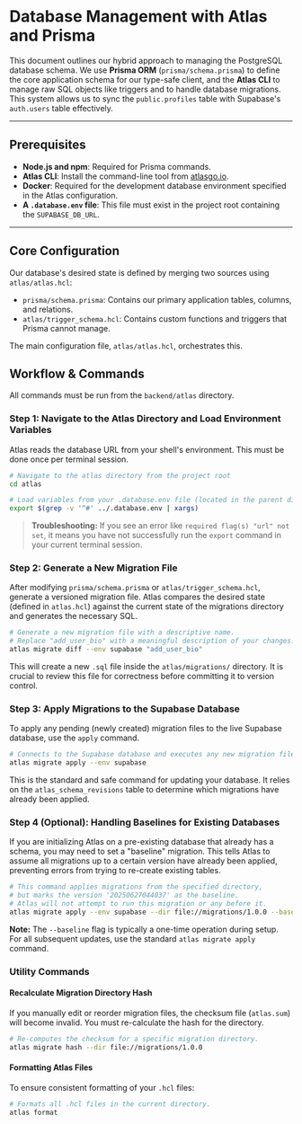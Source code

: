# Database Management with Atlas and Prisma

This document outlines our hybrid approach to managing the PostgreSQL database schema. We use **Prisma ORM** (`prisma/schema.prisma`) to define the core application schema for our type-safe client, and the **Atlas CLI** to manage raw SQL objects like triggers and to handle database migrations. This system allows us to sync the `public.profiles` table with Supabase's `auth.users` table effectively.

---

## Prerequisites

- **Node.js and npm**: Required for Prisma commands.
- **Atlas CLI**: Install the command-line tool from [atlasgo.io](https://atlasgo.io).
- **Docker**: Required for the development database environment specified in the Atlas configuration.
- **A `.database.env` file**: This file must exist in the project root containing the `SUPABASE_DB_URL`.

---

## Core Configuration

Our database's desired state is defined by merging two sources using `atlas/atlas.hcl`:

- `prisma/schema.prisma`: Contains our primary application tables, columns, and relations.
- `atlas/trigger_schema.hcl`: Contains custom functions and triggers that Prisma cannot manage.

The main configuration file, `atlas/atlas.hcl`, orchestrates this.

## Workflow & Commands

All commands must be run from the `backend/atlas` directory.

### Step 1: Navigate to the Atlas Directory and Load Environment Variables

Atlas reads the database URL from your shell's environment. This must be done once per terminal session.

```bash
# Navigate to the atlas directory from the project root
cd atlas

# Load variables from your .database.env file (located in the parent directory)
export $(grep -v '^#' ../.database.env | xargs)
```

> **Troubleshooting:**
> If you see an error like `required flag(s) "url" not set`, it means you have not successfully run the `export` command in your current terminal session.

### Step 2: Generate a New Migration File

After modifying `prisma/schema.prisma` or `atlas/trigger_schema.hcl`, generate a versioned migration file. Atlas compares the desired state (defined in `atlas.hcl`) against the current state of the migrations directory and generates the necessary SQL.

```bash
# Generate a new migration file with a descriptive name.
# Replace "add_user_bio" with a meaningful description of your changes.
atlas migrate diff --env supabase "add_user_bio"
```

This will create a new `.sql` file inside the `atlas/migrations/` directory. It is crucial to review this file for correctness before committing it to version control.

### Step 3: Apply Migrations to the Supabase Database

To apply any pending (newly created) migration files to the live Supabase database, use the `apply` command.

```bash
# Connects to the Supabase database and executes any new migration files.
atlas migrate apply --env supabase
```

This is the standard and safe command for updating your database. It relies on the `atlas_schema_revisions` table to determine which migrations have already been applied.

### Step 4 (Optional): Handling Baselines for Existing Databases

If you are initializing Atlas on a pre-existing database that already has a schema, you may need to set a "baseline" migration. This tells Atlas to assume all migrations up to a certain version have already been applied, preventing errors from trying to re-create existing tables.

```bash
# This command applies migrations from the specified directory,
# but marks the version '20250627044037' as the baseline.
# Atlas will not attempt to run this migration or any before it.
atlas migrate apply --env supabase --dir file://migrations/1.0.0 --baseline 20250627044037
```

**Note:** The `--baseline` flag is typically a one-time operation during setup. For all subsequent updates, use the standard `atlas migrate apply` command.

### Utility Commands

#### Recalculate Migration Directory Hash

If you manually edit or reorder migration files, the checksum file (`atlas.sum`) will become invalid. You must re-calculate the hash for the directory.

```bash
# Re-computes the checksum for a specific migration directory.
atlas migrate hash --dir file://migrations/1.0.0
```

#### Formatting Atlas Files

To ensure consistent formatting of your `.hcl` files:

```bash
# Formats all .hcl files in the current directory.
atlas format
```

```

